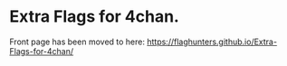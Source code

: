 Extra Flags for 4chan.
==========
Front page has been moved to here: https://flaghunters.github.io/Extra-Flags-for-4chan/
